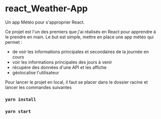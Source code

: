 # react_Weather-App
Un app Météo pour s'approprier React.

Ce projet est l'un des premiers que j'ai réalisés en React pour apprendre à le prendre en main. Le but est simple, mettre en place une app météo qui permet :

* de voir les informations principales et secondaires de la journée en cours
* voir les informations principales des jours à venir
* récupère des données d'une API et les affiche
* géolocalise l'utilisateur

Pour lancer le projet en local, il faut se placer dans le dossier racine et lancer les commandes suivantes

### `yarn install`
### `yarn start`